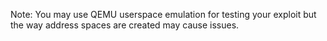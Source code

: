 Note: You may use QEMU userspace emulation for testing your exploit but the way address spaces are created may cause issues.
